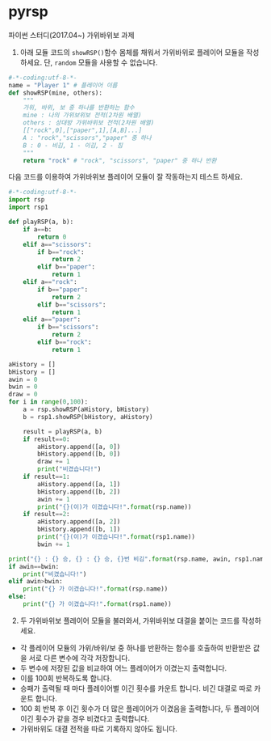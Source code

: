 # pyrsp
파이썬 스터디(2017.04~) 가위바위보 과제

1. 아래 모듈 코드의 `showRSP()`함수 몸체를 채워서 가위바위로 플레이어 모듈을 작성하세요. 단, `random` 모듈을 사용할 수 없습니다.

```python
#-*-coding:utf-8-*-
name = "Player 1" # 플레이어 이름
def showRSP(mine, others):
    """
    가위, 바위, 보 중 하나를 반환하는 함수
    mine : 나의 가위보위보 전적(2차원 배열)
    others : 상대방 가위바위보 전적(2차원 배열)
    [["rock",0],["paper",1],[A,B]...]
    A : "rock","scissors","paper" 중 하나
    B : 0 - 비김, 1 - 이김, 2 - 짐
    """
    return "rock" # "rock", "scissors", "paper" 중 하나 반환
```

다음 코드를 이용하여 가위바위보 플레이어 모듈이 잘 작동하는지 테스트 하세요.

```python
#-*-coding:utf-8-*-
import rsp
import rsp1

def playRSP(a, b):
    if a==b:
        return 0
    elif a=="scissors":
        if b=="rock":
            return 2
        elif b=="paper":
            return 1
    elif a=="rock":
        if b=="paper":
            return 2
        elif b=="scissors":
            return 1
    elif a=="paper":
        if b=="scissors":
            return 2
        elif b=="rock":
            return 1

aHistory = []
bHistory = []
awin = 0
bwin = 0
draw = 0
for i in range(0,100):
    a = rsp.showRSP(aHistory, bHistory)
    b = rsp1.showRSP(bHistory, aHistory)

    result = playRSP(a, b)
    if result==0:
        aHistory.append([a, 0])
        bHistory.append([b, 0])
        draw += 1
        print("비겼습니다!")
    if result==1:
        aHistory.append([a, 1])
        bHistory.append([b, 2])
        awin += 1
        print("{}(이)가 이겼습니다!".format(rsp.name))
    if result==2:
        aHistory.append([a, 2])
        bHistory.append([b, 1])
        print("{}(이)가 이겼습니다!".format(rsp1.name))
        bwin += 1

print("{} : {} 승, {} : {} 승, {}번 비김".format(rsp.name, awin, rsp1.name, bwin, draw))
if awin==bwin:
    print("비겼습니다!")
elif awin>bwin:
    print("{} 가 이겼습니다!".format(rsp.name))
else:
    print("{} 가 이겼습니다!".format(rsp1.name))
```

2. 두 가위바위보 플레이어 모듈을 불러와서, 가위바위보 대결을 붙이는 코드를 작성하세요.

- 각 플레이어 모듈의 가위/바위/보 중 하나를 반환하는 함수를 호출하여 반환받은 값을 서로 다른 변수에 각각 저장합니다.
- 두 변수에 저장된 값을 비교하여 어느 플레이어가 이겼는지 출력합니다.
- 이를 100회 반복하도록 합니다.
- 승패가 출력될 때 마다 플레이어별 이긴 횟수를 카운트 합니다. 비긴 대결로 따로 카운트 합니다.
- 100 회 반복 후 이긴 횟수가 더 많은 플레이어가 이겼음을 출력합니다, 두 플레이어 이긴 횟수가 같을 경우 비겼다고 출력합니다.
- 가위바위도 대결 전적을 따로 기록하지 않아도 됩니다.
